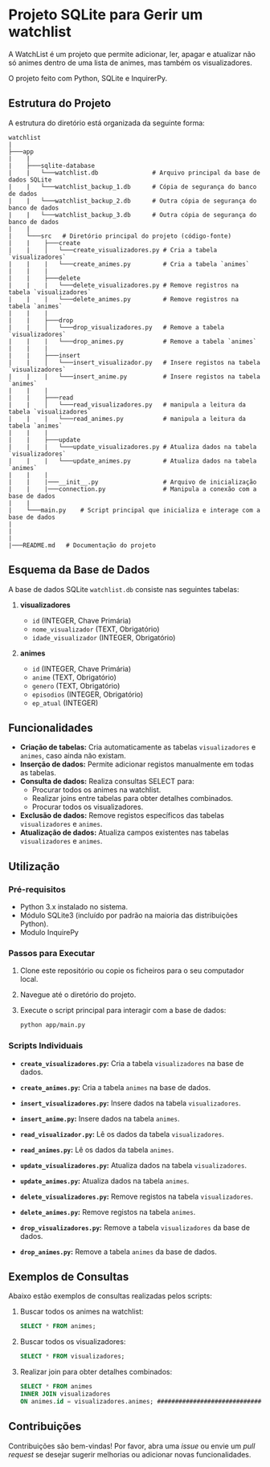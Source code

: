 # Projeto SQLite para Gerir um watchlist

A WatchList é um projeto que permite adicionar, ler, apagar e atualizar  não só animes dentro de uma lista de animes, mas também os visualizadores.

O projeto feito com Python, SQLite e InquirerPy.

## Estrutura do Projeto

A estrutura do diretório está organizada da seguinte forma:
```
watchlist
|
├───app
|    |
|    ├───sqlite-database
|    |   └───watchlist.db               # Arquivo principal da base de dados SQLite
|    |   └───watchlist_backup_1.db      # Cópia de segurança do banco de dados
|    |   └───watchlist_backup_2.db      # Outra cópia de segurança do banco de dados
|    |   └───watchlist_backup_3.db      # Outra cópia de segurança do banco de dados
|    |
|    └───src   # Diretório principal do projeto (código-fonte)
|    |    ├───create
|    |    │   └───create_visualizadores.py # Cria a tabela `visualizadores`
|    |    |   └───create_animes.py         # Cria a tabela `animes`
|    |    |
|    |    ├───delete
|    |    |   └───delete_visualizadores.py # Remove registros na tabela `visualizadores`
|    |    |   └───delete_animes.py         # Remove registros na tabela `animes`
|    |    |
|    |    ├───drop
|    |    │   └───drop_visualizadores.py   # Remove a tabela `visualizadores`
|    |    |   └───drop_animes.py           # Remove a tabela `animes`
|    |    |
|    |    ├───insert
|    |    │   └───insert_visualizador.py   # Insere registos na tabela `visualizadores`
|    |    |   └───insert_anime.py          # Insere registos na tabela `animes`
|    |    |
|    |    ├───read
|    |    │   └───read_visualizadores.py   # manipula a leitura da tabela `visualizadores`
|    |    |   └───read_animes.py           # manipula a leitura da tabela `animes`
|    |    |
|    |    ├───update
|    |    |   └───update_visualizadores.py # Atualiza dados na tabela `visualizadores`
|    |    |   └───update_animes.py         # Atualiza dados na tabela `animes`
|    |    |
|    |    |───__init__.py                  # Arquivo de inicialização
|    |    |───connection.py                # Manipula a conexão com a base de dados
|    |
|    └───main.py    # Script principal que inicializa e interage com a base de dados
|
|
|
|───README.md   # Documentação do projeto
```

## Esquema da Base de Dados

A base de dados SQLite `watchlist.db` consiste nas seguintes tabelas:

1. **visualizadores**
   - `id` (INTEGER, Chave Primária)
   - `nome_visualizador` (TEXT, Obrigatório)
   - `idade_visualizador` (INTEGER, Obrigatório)

2. **animes**
   - `id` (INTEGER, Chave Primária)
   - `anime` (TEXT, Obrigatório)
   - `genero` (TEXT, Obrigatório)
   - `episodios` (INTEGER, Obrigatório)
   - `ep_atual` (INTEGER)

## Funcionalidades

- **Criação de tabelas:** Cria automaticamente as tabelas `visualizadores` e `animes`, caso ainda não existam.
- **Inserção de dados:** Permite adicionar registos manualmente em todas as tabelas.
- **Consulta de dados:** Realiza consultas SELECT para:
  - Procurar todos os animes na watchlist.
  - Realizar joins entre tabelas para obter detalhes combinados.
  - Procurar todos os visualizadores.
- **Exclusão de dados:** Remove registos específicos das tabelas `visualizadores` e `animes`.
- **Atualização de dados:** Atualiza campos existentes nas tabelas `visualizadores` e `animes`.

## Utilização

### Pré-requisitos

- Python 3.x instalado no sistema.
- Módulo SQLite3 (incluído por padrão na maioria das distribuições Python).
- Modulo InquirePy

### Passos para Executar

1. Clone este repositório ou copie os ficheiros para o seu computador local.
2. Navegue até o diretório do projeto.
3. Execute o script principal para interagir com a base de dados:

   ```bash
   python app/main.py
   ```

### Scripts Individuais

- **`create_visualizadores.py`:** Cria a tabela `visualizadores` na base de dados.
- **`create_animes.py`:** Cria a tabela `animes` na base de dados.

- **`insert_visualizadores.py`:** Insere dados na tabela `visualizadores`.
- **`insert_anime.py`:** Insere dados na tabela `animes`.

- **`read_visualizador.py`:** Lê os dados da tabela `visualizadores`.
- **`read_animes.py`:** Lê os dados da tabela `animes`.

- **`update_visualizadores.py`:** Atualiza dados na tabela `visualizadores`.
- **`update_animes.py`:** Atualiza dados na tabela `animes`.

- **`delete_visualizadores.py`:** Remove registos na tabela `visualizadores`.
- **`delete_animes.py`:** Remove registos na tabela `animes`.

- **`drop_visualizadores.py`:** Remove a tabela `visualizadores` da base de dados.
- **`drop_animes.py`:** Remove a tabela `animes` da base de dados.

## Exemplos de Consultas

Abaixo estão exemplos de consultas realizadas pelos scripts:

1. Buscar todos os animes na watchlist:
   ```sql
   SELECT * FROM animes;
   ```

2. Buscar todos os visualizadores:
   ```sql
   SELECT * FROM visualizadores;
   ```

3. Realizar join para obter detalhes combinados:
   ```sql
   SELECT * FROM animes
   INNER JOIN visualizadores
   ON animes.id = visualizadores.animes; ####################################################
   ```

## Contribuições

Contribuições são bem-vindas! Por favor, abra uma *issue* ou envie um *pull request* se desejar sugerir melhorias ou adicionar novas funcionalidades.

